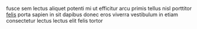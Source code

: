 fusce sem lectus aliquet potenti mi ut efficitur arcu primis tellus nisl
porttitor [felis](generated_webpages/odio1.md) porta sapien in sit dapibus
donec eros viverra vestibulum in etiam consectetur lectus lectus elit felis
tortor